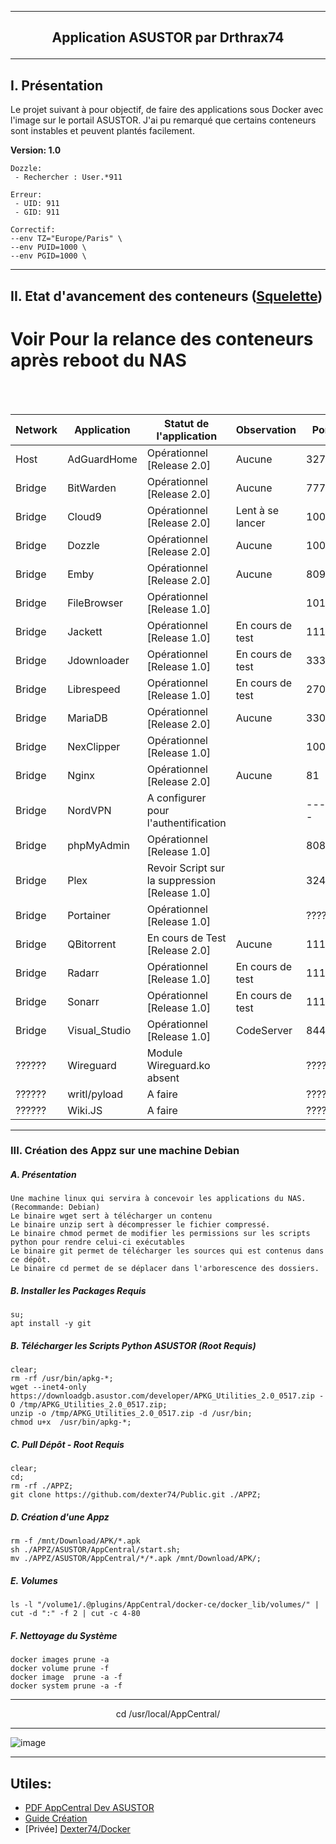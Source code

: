 ---------------------------------------------------------------------------------------------------------------------------------------------------------------------
## <p align='center'>Application ASUSTOR par Drthrax74</p>

---------------------------------------------------------------------------------------------------------------------------------------------------------------------

## I. Présentation
Le projet suivant à pour objectif, de faire des applications sous Docker avec l'image sur le portail ASUSTOR.
J'ai pu remarqué que certains conteneurs sont instables et peuvent plantés facilement.


**Version: 1.0**
```
Dozzle: 
 - Rechercher : User.*911

Erreur:
 - UID: 911 
 - GID: 911

Correctif:
--env TZ="Europe/Paris" \
--env PUID=1000 \
--env PGID=1000 \
```

---------------------------------------------------------------------------------------------------------------------------------------------------------------------

## II. Etat d'avancement des conteneurs ([Squelette](https://github.com/dexter74/Public/blob/main/ASUSTOR/AppCentral/Squelette.md))

# Voir Pour la relance des conteneurs après reboot du NAS

<br />
<br />

| Network  |  Application  | Statut de l'application        | Observation          |  Port  |
| -------- | ------------- | ------------------------------ | -------------------- | ------ |
|  Host    | AdGuardHome   | Opérationnel [Release 2.0]     |  Aucune              |  3272  |
|  Bridge  | BitWarden     | Opérationnel [Release 2.0]     |  Aucune              |  7777  |
|  Bridge  | Cloud9        | Opérationnel [Release 2.0]     |  Lent à se lancer    |  1000  |
|  Bridge  | Dozzle        | Opérationnel [Release 2.0]     |  Aucune              |  1005  |
|  Bridge  | Emby 	        | Opérationnel [Release 2.0]     |  Aucune              |  8096  |
|  Bridge  | FileBrowser   | Opérationnel [Release 1.0]     |                      |  1010  |
|  Bridge  | Jackett       | Opérationnel [Release 1.0]     | En cours de test     |  1111  |
|  Bridge  | Jdownloader   | Opérationnel [Release 1.0]     | En cours de test     |  3333  |
|  Bridge  | Librespeed    | Opérationnel [Release 1.0]     | En cours de test     |  27016 |
|  Bridge  | MariaDB       | Opérationnel [Release 2.0]     |  Aucune              |  3306  |
|  Bridge  | NexClipper    | Opérationnel [Release 1.0]     |                      |  10051 |
|  Bridge  | Nginx         | Opérationnel [Release 2.0]     |  Aucune              |   81   |
|  Bridge  | NordVPN       | A configurer pour l'authentification |                | ------ |
|  Bridge  | phpMyAdmin    | Opérationnel [Release 1.0]     |                      |  8081  |
|  Bridge  | Plex          | Revoir Script sur la suppression [Release 1.0] |      |  32400 |
|  Bridge  | Portainer     | Opérationnel [Release 1.0]     |                      | ?????? |
|  Bridge  | QBitorrent    | En cours de Test [Release 2.0] |  Aucune              |  1110  |
|  Bridge  | Radarr        | Opérationnel [Release 1.0]     | En cours de test     |  1112  |
|  Bridge  | Sonarr        | Opérationnel [Release 1.0]     | En cours de test     |  1113  |
|  Bridge  | Visual_Studio | Opérationnel [Release 1.0]     | CodeServer           |  8443  |
|  ??????  | Wireguard     | Module Wireguard.ko absent     |                      | ?????? |
|  ??????  | writl/pyload  | A faire                        |                      | ?????? |
|  ??????  | Wiki.JS       | A faire                        |                      | ?????? |

---------------------------------------------------------------------------------------------------------------------------------------------------------------------
### III. Création des Appz sur une machine Debian
##### A. Présentation
```
Une machine linux qui servira à concevoir les applications du NAS. (Recommande: Debian)
Le binaire wget sert à télécharger un contenu
Le binaire unzip sert à décompresser le fichier compressé.
Le binaire chmod permet de modifier les permissions sur les scripts python pour rendre celui-ci exécutables
Le binaire git permet de télécharger les sources qui est contenus dans ce dépôt.
Le binaire cd permet de se déplacer dans l'arborescence des dossiers.
```

##### B. Installer les Packages Requis
```
su;
apt install -y git
```

##### B. Télécharger les Scripts Python ASUSTOR (Root Requis)
```console
clear;
rm -rf /usr/bin/apkg-*;
wget --inet4-only https://downloadgb.asustor.com/developer/APKG_Utilities_2.0_0517.zip -O /tmp/APKG_Utilities_2.0_0517.zip;
unzip -o /tmp/APKG_Utilities_2.0_0517.zip -d /usr/bin;
chmod u+x  /usr/bin/apkg-*;
```


##### C. Pull Dépôt - Root Requis 

```console
clear;
cd;
rm -rf ./APPZ;
git clone https://github.com/dexter74/Public.git ./APPZ;
```

##### D. Création d'une Appz
```
rm -f /mnt/Download/APK/*.apk
sh ./APPZ/ASUSTOR/AppCentral/start.sh;
mv ./APPZ/ASUSTOR/AppCentral/*/*.apk /mnt/Download/APK/;
```

##### E. Volumes
```
ls -l "/volume1/.@plugins/AppCentral/docker-ce/docker_lib/volumes/" | cut -d ":" -f 2 | cut -c 4-80
```

##### F. Nettoyage du Système
```
docker images prune -a
docker volume prune -f
docker image  prune -a -f
docker system prune -a -f
```

----------------------------------------------------------------------------------------------------------------------------------------------------------------------
<p align='center'> cd /usr/local/AppCentral/ </p>

----------------------------------------------------------------------------------------------------------------------------------------------------------------------
 ![image](https://user-images.githubusercontent.com/35907/193457835-68095cc1-2a77-458c-8b93-b9105c103d2f.png)


---------------------------------------------------------------------------------------------------------------------------------------------------------------------

Utiles:
 - 
 - [PDF AppCentral Dev ASUSTOR](https://downloadgb.asustor.com/developer/App_Central_Developer_Guide_4.1.0_20220622.pdf)
 - [Guide Création](https://amigotechnotes.wordpress.com/2014/05/06/how-to-create-an-apk-for-asustor-adm-to-distribute-your-lamp/) 
 - [Privée] [Dexter74/Docker](https://github.com/dexter74/Archives/tree/main/Docker/V1/2.Conteneurs)
